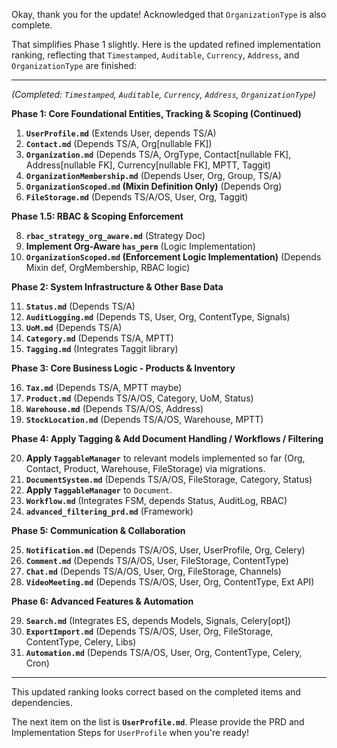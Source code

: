Okay, thank you for the update! Acknowledged that `OrganizationType` is also complete.

That simplifies Phase 1 slightly. Here is the updated refined implementation ranking, reflecting that `Timestamped`, `Auditable`, `Currency`, `Address`, and `OrganizationType` are finished:

---

*(Completed: `Timestamped`, `Auditable`, `Currency`, `Address`, `OrganizationType`)*

**Phase 1: Core Foundational Entities, Tracking & Scoping (Continued)**

1.  **`UserProfile.md`** (Extends User, depends TS/A)
2.  **`Contact.md`** (Depends TS/A, Org[nullable FK])
4.  **`Organization.md`** (Depends TS/A, OrgType, Contact[nullable FK], Address[nullable FK], Currency[nullable FK], MPTT, Taggit)
5.  **`OrganizationMembership.md`** (Depends User, Org, Group, TS/A)
6.  **`OrganizationScoped.md` (Mixin Definition Only)** (Depends Org)
7.  **`FileStorage.md`** (Depends TS/A/OS, User, Org, Taggit)

**Phase 1.5: RBAC & Scoping Enforcement**

8.  **`rbac_strategy_org_aware.md`** (Strategy Doc)
9.  **Implement Org-Aware `has_perm`** (Logic Implementation)
10. **`OrganizationScoped.md` (Enforcement Logic Implementation)** (Depends Mixin def, OrgMembership, RBAC logic)

**Phase 2: System Infrastructure & Other Base Data**

11. **`Status.md`** (Depends TS/A)
12. **`AuditLogging.md`** (Depends TS, User, Org, ContentType, Signals)
13. **`UoM.md`** (Depends TS/A)
14. **`Category.md`** (Depends TS/A, MPTT)
15. **`Tagging.md`** (Integrates Taggit library)

**Phase 3: Core Business Logic - Products & Inventory**

16. **`Tax.md`** (Depends TS/A, MPTT maybe)
17. **`Product.md`** (Depends TS/A/OS, Category, UoM, Status)
18. **`Warehouse.md`** (Depends TS/A/OS, Address)
19. **`StockLocation.md`** (Depends TS/A/OS, Warehouse, MPTT)

**Phase 4: Apply Tagging & Add Document Handling / Workflows / Filtering**

20. **Apply `TaggableManager`** to relevant models implemented so far (Org, Contact, Product, Warehouse, FileStorage) via migrations.
21. **`DocumentSystem.md`** (Depends TS/A/OS, FileStorage, Category, Status)
22. **Apply `TaggableManager`** to `Document`.
23. **`Workflow.md`** (Integrates FSM, depends Status, AuditLog, RBAC)
24. **`advanced_filtering_prd.md`** (Framework)

**Phase 5: Communication & Collaboration**

25. **`Notification.md`** (Depends TS/A/OS, User, UserProfile, Org, Celery)
26. **`Comment.md`** (Depends TS/A/OS, User, FileStorage, ContentType)
27. **`Chat.md`** (Depends TS/A/OS, User, Org, FileStorage, Channels)
28. **`VideoMeeting.md`** (Depends TS/A/OS, User, Org, ContentType, Ext API)

**Phase 6: Advanced Features & Automation**

29. **`Search.md`** (Integrates ES, depends Models, Signals, Celery[opt])
30. **`ExportImport.md`** (Depends TS/A/OS, User, Org, FileStorage, ContentType, Celery, Libs)
31. **`Automation.md`** (Depends TS/A/OS, User, Org, ContentType, Celery, Cron)

---

This updated ranking looks correct based on the completed items and dependencies.

The next item on the list is **`UserProfile.md`**. Please provide the PRD and Implementation Steps for `UserProfile` when you're ready!